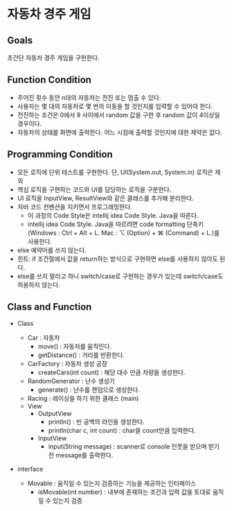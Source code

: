 # 자동차 경주 게임

## Goals
초간단 자동차 경주 게임을 구현한다.

## Function Condition
- 주어진 횟수 동안 n대의 자동차는 전진 또는 멈출 수 있다.
- 사용자는 몇 대의 자동차로 몇 번의 이동을 할 것인지를 입력할 수 있어야 한다.
- 전진하는 조건은 0에서 9 사이에서 random 값을 구한 후 random 값이 4이상일 경우이다.
- 자동차의 상태를 화면에 출력한다. 어느 시점에 출력할 것인지에 대한 제약은 없다.

## Programming Condition
- 모든 로직에 단위 테스트를 구현한다. 단, UI(System.out, System.in) 로직은 제외
- 핵심 로직을 구현하는 코드와 UI를 담당하는 로직을 구분한다.
- UI 로직을 InputView, ResultView와 같은 클래스를 추가해 분리한다.
- 자바 코드 컨벤션을 지키면서 프로그래밍한다.
    - 이 과정의 Code Style은 intellij idea Code Style. Java을 따른다.
    - intellij idea Code Style. Java을 따르려면 code formatting 단축키(Windows : Ctrl + Alt + L. Mac : ⌥ (Option) + ⌘ (Command) + L.)를 사용한다.
- else 예약어를 쓰지 않는다.
- 힌트: if 조건절에서 값을 return하는 방식으로 구현하면 else를 사용하지 않아도 된다.
- else를 쓰지 말라고 하니 switch/case로 구현하는 경우가 있는데 switch/case도 허용하지 않는다.

## Class and Function
- Class
    - Car : 자동차
        - move() : 자동차를 움직인다.
        - getDistance() : 거리를 반환한다.
    - CarFactory : 자동차 생성 공장
        - createCars(int count) : 해당 대수 만큼 차량을 생성한다.
    - RandomGenerator : 난수 생성기
        - generate() : 난수를 랜덤으로 생성한다.
    - Racing : 레이싱을 하기 위한 클래스 (main)
    - View
        - OutputView
            - println() : 빈 공백의 라인을 생성한다.
            - println(char c, int count) : char을 count만큼 입력한다.
        - InputView
            - input(String message) : scanner로 console 인풋을 받으며 받기 전 message를 출력한다.

- interface
    - Movable : 움직일 수 있는지 검증하는 기능을 제공하는 인터페이스
        - isMovable(int number) : 내부에 존재하는 조건과 입력 값을 토대로 움직일 수 있는지 검증
